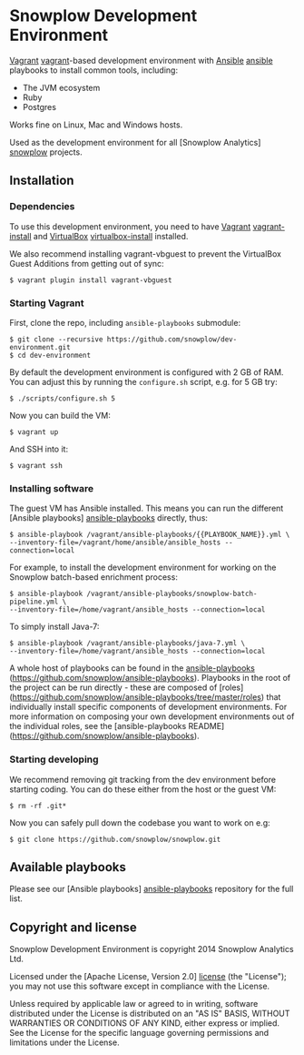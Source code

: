 # Snowplow Development Environment

[Vagrant] [vagrant]-based development environment with [Ansible] [ansible] playbooks to install common tools, including:

* The JVM ecosystem
* Ruby
* Postgres

Works fine on Linux, Mac and Windows hosts.

Used as the development environment for all [Snowplow Analytics] [snowplow] projects.

## Installation

### Dependencies

To use this development environment, you need to have [Vagrant] [vagrant-install] and [VirtualBox] [virtualbox-install] installed.

We also recommend installing vagrant-vbguest to prevent the VirtualBox Guest Additions from getting out of sync:

	$ vagrant plugin install vagrant-vbguest

### Starting Vagrant

First, clone the repo, including `ansible-playbooks` submodule:

	$ git clone --recursive https://github.com/snowplow/dev-environment.git
	$ cd dev-environment

By default the development environment is configured with 2 GB of RAM. You can adjust this by running the `configure.sh` script, e.g. for 5 GB try:

	$ ./scripts/configure.sh 5

Now you can build the VM:

	$ vagrant up

And SSH into it:

	$ vagrant ssh

### Installing software

The guest VM has Ansible installed. This means you can run the different [Ansible playbooks] [ansible-playbooks] directly, thus:

```
$ ansible-playbook /vagrant/ansible-playbooks/{{PLAYBOOK_NAME}}.yml \
--inventory-file=/vagrant/home/ansible/ansible_hosts --connection=local
```

For example, to install the development environment for working on the Snowplow batch-based enrichment process:

```
$ ansible-playbook /vagrant/ansible-playbooks/snowplow-batch-pipeline.yml \
--inventory-file=/home/vagrant/ansible_hosts --connection=local
```

To simply install Java-7:

```
$ ansible-playbook /vagrant/ansible-playbooks/java-7.yml \
--inventory-file=/home/vagrant/ansible_hosts --connection=local
```

A whole host of playbooks can be found in the [ansible-playbooks] (https://github.com/snowplow/ansible-playbooks). Playbooks in the root of the project can be run directly - these are composed of [roles] (https://github.com/snowplow/ansible-playbooks/tree/master/roles) that individually install specific components of development environments. For more information on composing your own development environments out of the individual roles, see the [ansible-playbooks README] (https://github.com/snowplow/ansible-playbooks).

### Starting developing

We recommend removing git tracking from the dev environment before starting coding. You can do these either from the host or the guest VM:

    $ rm -rf .git*

Now you can safely pull down the codebase you want to work on e.g:

    $ git clone https://github.com/snowplow/snowplow.git

## Available playbooks

Please see our [Ansible playbooks] [ansible-playbooks] repository for the full list.

## Copyright and license

Snowplow Development Environment is copyright 2014 Snowplow Analytics Ltd.

Licensed under the [Apache License, Version 2.0] [license] (the "License");
you may not use this software except in compliance with the License.

Unless required by applicable law or agreed to in writing, software
distributed under the License is distributed on an "AS IS" BASIS,
WITHOUT WARRANTIES OR CONDITIONS OF ANY KIND, either express or implied.
See the License for the specific language governing permissions and
limitations under the License.

[vagrant]: http://vagrantup.com
[vagrant-install]: http://docs.vagrantup.com/v2/installation/index.html
[virtualbox]: https://www.virtualbox.org
[virtualbox-install]: https://www.virtualbox.org/wiki/Downloads
[ansible]: http://www.ansibleworks.com/

[snowplow]: http://snowplowanalytics.com

[ansible-playbooks]: https://github.com/snowplow/ansible-playbooks

[license]: http://www.apache.org/licenses/LICENSE-2.0
